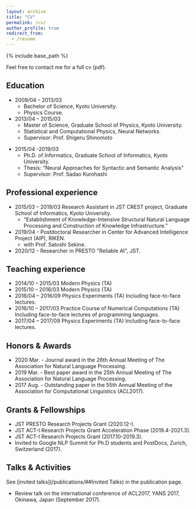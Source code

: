 ```yaml
---
layout: archive
title: "CV"
permalink: /cv/
author_profile: true
redirect_from:
  - /resume
---
```


{% include base_path %}

Feel free to contact me for a full cv (pdf).

## Education

* 2009/04 – 2013/03
  * Bachelor of Science, Kyoto University.
  * Physics Course.
* 2013/04 – 2015/03
  * Master of Science, Graduate School of Physics, Kyoto University.
  - Statistical and Computational Physics, Neural Networks.
  - Supervisor: Prof. Shigeru Shinomoto
- 2015/04 -2019/03
  - Ph.D. of Informatics, Graduate School of Informatics, Kyoto University.
  - Thesis: "Neural Approaches for Syntactic and Semantic Analysis"
  - Supervisor: Prof. Sadao Kurohashi


## Professional experience

- 2015/03 – 2019/03
Research Assistant in JST CREST project, Graduate School of Informatics, Kyoto University.
  - “Establishment of Knowledge-Intensive Structural Natural Language Processing and Construction of Knowledge Infrastructure.”
- 2019/04 -
Postdoctoral Researcher in Center for Advanced Intelligence Project (AIP), RIKEN.
  - with Prof. Satoshi Sekine.
- 2020/12 -
Researcher in PRESTO "Reliable AI", JST.

## Teaching experience

- 2014/10 – 2015/03
Modern Physics (TA)
- 2015/10 – 2016/03
Modern Physics (TA)
- 2016/04 – 2016/09
Physics Experiments (TA)
Including face-to-face lectures.
- 2016/10 – 2017/03
Practice Course of Numerical Computations (TA)
Including face-to-face lectures of programming languages.
- 2017/04 – 2017/09
Physics Experiments (TA)
Including face-to-face lectures.

## Honors & Awards

- 2020 Mar. - Journal award in the 26th Annual Meeting of The Association for Natural Language Processing.
- 2019 Mar. - Best paper award in the 25th Annual Meeting of The Association for Natural Language Processing.
- 2017 Aug. - Outstanding paper in the 55th Annual Meeting of the Association for Computational Linguistics (ACL2017).

## Grants & Fellowships

- JST PRESTO Research Projects Grant (2020.12-).
- JST ACT-I Research Projects Grant Acceleration Phase (2019.4-2021.3).
- JST ACT-I Research Projects Grant (2017.10-2019.3).
- Invited to Google NLP Summit for Ph.D students and PostDocs, Zurich, Switzerland (2017).

## Talks & Activities

See [invited talks](/publications/##Invited Talks) in the publication page.
- Review talk on the international conference of ACL2017, YANS 2017, Okinawa, Japan (September 2017).
